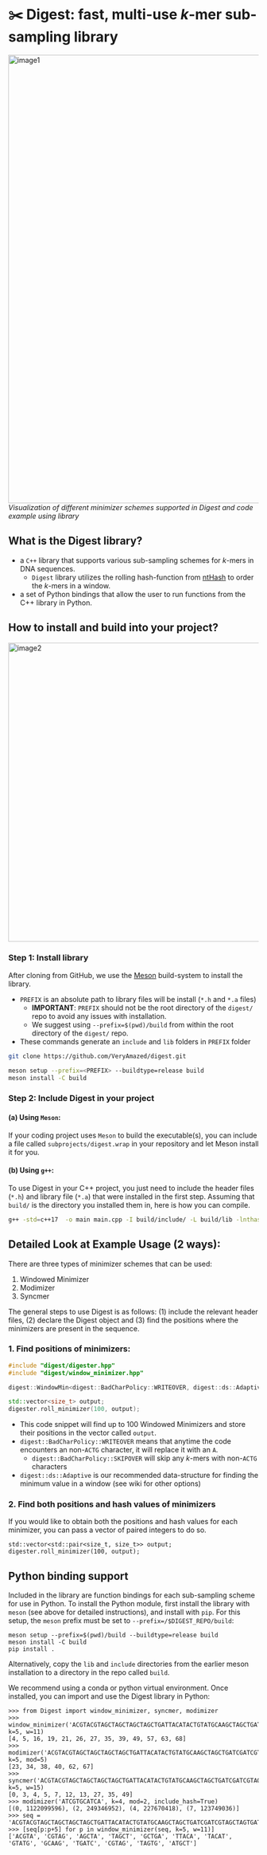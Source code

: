 # ✂️ Digest: fast, multi-use $k$-mer sub-sampling library

<p align="left">
  <img width="900" alt="image1" src="https://github.com/oma219/digest/assets/32006908/09523db6-fd0b-49de-8e57-0d2cedef2a26">
  <br>
  <em>Visualization of different minimizer schemes supported in Digest and code example using library </em>
</p>


## What is the Digest library?
- a `C++` library that supports various sub-sampling schemes for $k$-mers in DNA sequences.
    - `Digest` library utilizes the rolling hash-function from [ntHash](https://github.com/bcgsc/ntHash) to order the $k$-mers in a window.
- a set of Python bindings that allow the user to run functions from the C++ library in Python.
  
## How to install and build into your project?
<img width="600" alt="image2" src="https://github.com/oma219/digest/assets/32006908/7cea427e-c22a-4271-a234-a2aafeb45413">

### Step 1: Install library

After cloning from GitHub, we use the [Meson](https://mesonbuild.com) build-system to install the library. 
- `PREFIX` is an absolute path to library files will be install (`*.h` and `*.a` files)
    - **IMPORTANT**: `PREFIX` should not be the root directory of the `digest/` repo to avoid any issues with installation.
    - We suggest using `--prefix=$(pwd)/build` from within the root directory of the `digest/` repo.
- These commands generate an `include` and `lib` folders in `PREFIX` folder

```bash
git clone https://github.com/VeryAmazed/digest.git

meson setup --prefix=<PREFIX> --buildtype=release build
meson install -C build
```

### Step 2: Include Digest in your project

#### (a) Using `Meson`: 

If your coding project uses `Meson` to build the executable(s), you can include a file called `subprojects/digest.wrap` in your repository and let Meson install it for you.

#### (b) Using `g++`:

To use Digest in your C++ project, you just need to include the header files (`*.h`) and library file (`*.a`) that were installed in the first step. Assuming that `build/` is the directory you installed them in, here is how you can compile.

```bash
g++ -std=c++17  -o main main.cpp -I build/include/ -L build/lib -lnthash
```

## Detailed Look at Example Usage (2 ways):

There are three types of minimizer schemes that can be used:

1. Windowed Minimizer
2. Modimizer
3. Syncmer

The general steps to use Digest is as follows: (1) include the relevant header files, (2) declare the Digest object and (3) find the positions where the minimizers are present in the sequence.

### 1. Find positions of minimizers:
```cpp
#include "digest/digester.hpp"
#include "digest/window_minimizer.hpp"

digest::WindowMin<digest::BadCharPolicy::WRITEOVER, digest::ds::Adaptive> digester (dna, 15, 7);

std::vector<size_t> output;
digester.roll_minimizer(100, output);
```
- This code snippet will find up to 100 Windowed Minimizers and store their positions in the vector called `output`.
- `digest::BadCharPolicy::WRITEOVER` means that anytime the code encounters an non-`ACTG` character, it will replace it with an `A`.
    - `digest::BadCharPolicy::SKIPOVER` will skip any $k$-mers with non-`ACTG` characters
- `digest::ds::Adaptive` is our recommended data-structure for finding the minimum value in a window (see wiki for other options)

### 2. Find both positions and hash values of minimizers
If you would like to obtain both the positions and hash values for each minimizer, you can pass a vector of paired integers to do so.

```
std::vector<std::pair<size_t, size_t>> output;
digester.roll_minimizer(100, output);
```

## Python binding support

Included in the library are function bindings for each sub-sampling scheme for use in Python. To install the Python module, first install the library with `meson` (see above for detailed instructions), and install with `pip`. For this setup, the `meson` prefix must be set to `--prefix=/$DIGEST_REPO/build`:
```
meson setup --prefix=$(pwd)/build --buildtype=release build
meson install -C build
pip install .
```
Alternatively, copy the `lib` and `include` directories from the earlier meson installation to a directory in the repo called `build`.

We recommend using a conda or python virtual environment.
Once installed, you can import and use the Digest library in Python:
```
>>> from Digest import window_minimizer, syncmer, modimizer
>>> window_minimizer('ACGTACGTAGCTAGCTAGCTAGCTGATTACATACTGTATGCAAGCTAGCTGATCGATCGTAGCTAGTGATGCTAGCTAC', k=5, w=11)
[4, 5, 16, 19, 21, 26, 27, 35, 39, 49, 57, 63, 68]
>>> modimizer('ACGTACGTAGCTAGCTAGCTAGCTGATTACATACTGTATGCAAGCTAGCTGATCGATCGTAGCTAGTGATGCTAGCTAC', k=5, mod=5)
[23, 34, 38, 40, 62, 67]
>>> syncmer('ACGTACGTAGCTAGCTAGCTAGCTGATTACATACTGTATGCAAGCTAGCTGATCGATCGTAGCTAGTGATGCTAGCTAC', k=5, w=15)
[0, 3, 4, 5, 7, 12, 13, 27, 35, 49]
>>> modimizer('ATCGTGCATCA', k=4, mod=2, include_hash=True)
[(0, 1122099596), (2, 249346952), (4, 227670418), (7, 123749036)]
>>> seq = 'ACGTACGTAGCTAGCTAGCTAGCTGATTACATACTGTATGCAAGCTAGCTGATCGATCGTAGCTAGTGATGCTAGCTAC'
>>> [seq[p:p+5] for p in window_minimizer(seq, k=5, w=11)]
['ACGTA', 'CGTAG', 'AGCTA', 'TAGCT', 'GCTGA', 'TTACA', 'TACAT', 'GTATG', 'GCAAG', 'TGATC', 'CGTAG', 'TAGTG', 'ATGCT']
```

<!---
# Implementation
Supports Mod Minimizers, Window Minimizers, and Syncmers  

Uses the cyclic or hash provided by [ntHash](https://github.com/bcgsc/ntHash). 
Tests were written using the [Catch2](https://github.com/catchorg/Catch2) unit testing framework.    
Benchmarking is done using Google's [benchmark](https://github.com/google/benchmark) library.

Non-ACTG character's cannot be hashed and must be handled using one of the two bad character handling policies. More details in the documentation.

Mod Minimzer classifies a kmer as a minimizer if the hash of the kmer is congruent to the user specified value in the user specified mod-space.  

Window Minimizer classifies a kmer as a minimizer if it is the smallest in the user specifed large window, using rightmost kmer to break ties.  

Syncmer classifies a large window as a minimizer if its smallest value is equal to the value of the hashes of the leftmost or rightmost kmer in the window (doesn't care if the smallest hash value is not unique). Note that because of how the large window is defined if you are using the SKIPOVER policy and your sequence has non-ACTG characters, it is possible for this large window to have varying lengths in terms of number of characters.  

# Install
We use [Meson](https://mesonbuild.com). (Very) old version will not work.

PREFIX is an absolute path to install location. If excluded, will install to system libraries.
```bash
meson setup --prefix=PREFIX --buildtype=release build
meson install -C build
```
This will generate `include` and `lib` folders.

# Usage
[Documentation](https://veryamazed.github.io/digest/)
* Digest objects require that the input string is kept in memory, unmodified.
* requires `c++17`

**Note: Do not use the new_seq functions, just create new objects. They currently don't work correctly.**

# Example
```cpp
digest::WindowMin<digest::ds::Naive<8>> wm(str, 16, 8);
std::vector<size_t> temp;
wm.roll_minimizer(100000, temp);
```
Example snippet to collect up to 100000 indices of minimizers.
A vector must be passed in, which will be appended to.
Each WindowMin / Syncmer object is templated by the algorithm / data structure to find minimizers.

A complete example and cli can be found [here](https://github.com/BenLangmead/gester/tree/main)

# Contributing
Use clang format version 17.  
run `ninja clang-format` before submitting a PR.

# Benchmark / Tests
```bash
meson setup build
cd build && meson compile
```
this will generate proper executables for benchmark/testing

-->
